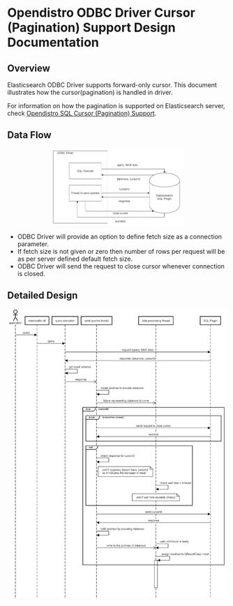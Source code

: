 # Opendistro ODBC Driver Cursor (Pagination) Support Design Documentation

## Overview
Elasticsearch ODBC Driver supports forward-only cursor. This document illustrates how the cursor(pagination) is handled in driver. 

For information on how the pagination is supported on Elasticsearch server, check [Opendistro SQL Cursor (Pagination) Support](https://github.com/opendistro-for-elasticsearch/sql/blob/master/docs/dev/Pagination.md).

## Data Flow
<p align="center"> 
<img src="img/data_flow.png" width="60%">
</p>

* ODBC Driver will provide an option to define fetch size as a connection parameter.
* If fetch size is not given or zero then number of rows per request will be as per server defined default fetch size.
* ODBC Driver will send the request to close cursor whenever connection is closed.

## Detailed Design

<img src="img/async_result_retrieval.png">

